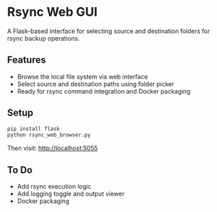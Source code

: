 # Rsync Web GUI

A Flask-based interface for selecting source and destination folders for rsync backup operations.

## Features
- Browse the local file system via web interface
- Select source and destination paths using folder picker
- Ready for rsync command integration and Docker packaging

## Setup
```bash
pip install flask
python rsync_web_browser.py
```

Then visit: [http://localhost:5055](http://localhost:5055)

## To Do
- Add rsync execution logic
- Add logging toggle and output viewer
- Docker packaging
